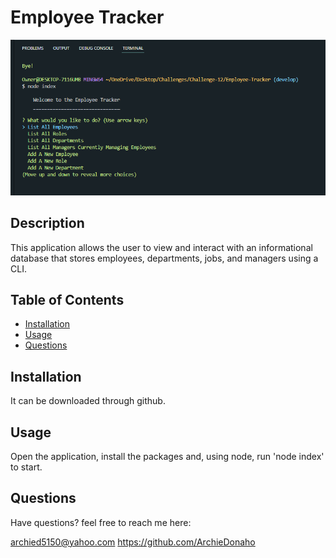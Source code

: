 
# Employee Tracker

![screenshot](./assets/img/Screenshot.png)

## Description

This application allows the user to view and interact with an informational database that stores employees, departments, jobs, and managers using a CLI.

## Table of Contents

- [Installation](#installation)
- [Usage](#usage)
- [Questions](#questions)

## Installation

It can be downloaded through github.

## Usage

Open the application, install the packages and, using node, run 'node index' to start.

## Questions

Have questions? feel free to reach me here:

archied5150@yahoo.com
https://github.com/ArchieDonaho

